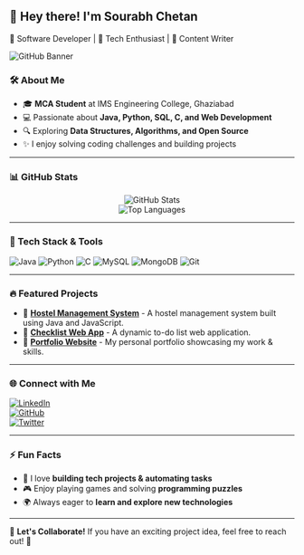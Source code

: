 ## 👋 Hey there! I'm **Sourabh Chetan**  
🚀 Software Developer | 🎯 Tech Enthusiast | 📝 Content Writer  

![GitHub Banner](https://source.unsplash.com/1600x400/?technology,developer)

### 🛠 About Me  
- 🎓 **MCA Student** at IMS Engineering College, Ghaziabad  
- 💻 Passionate about **Java, Python, SQL, C, and Web Development**  
- 🔍 Exploring **Data Structures, Algorithms, and Open Source**  
- ✨ I enjoy solving coding challenges and building projects  

---

### 📊 GitHub Stats  
<div align="center">

![GitHub Stats](https://github-readme-stats.vercel.app/api?username=sourabhchetan&show_icons=true&theme=radical)  
![Top Languages](https://github-readme-stats.vercel.app/api/top-langs/?username=sourabhchetan&layout=compact&theme=radical)  
</div>

---

### 🚀 Tech Stack & Tools  
![Java](https://img.shields.io/badge/Java-ED8B00?style=for-the-badge&logo=java&logoColor=white)
![Python](https://img.shields.io/badge/Python-3776AB?style=for-the-badge&logo=python&logoColor=white)
![C](https://img.shields.io/badge/C-00599C?style=for-the-badge&logo=c&logoColor=white)
![MySQL](https://img.shields.io/badge/MySQL-4479A1?style=for-the-badge&logo=mysql&logoColor=white)
![MongoDB](https://img.shields.io/badge/MongoDB-4EA94B?style=for-the-badge&logo=mongodb&logoColor=white)
![Git](https://img.shields.io/badge/Git-F05032?style=for-the-badge&logo=git&logoColor=white)

---

### 🔥 Featured Projects  
- 📌 [**Hostel Management System**](https://github.com/sourabhchetan/Hostel-mangement) - A hostel management system built using Java and JavaScript.  
- 📌 [**Checklist Web App**](https://github.com/sourabhchetan/checklist-app) - A dynamic to-do list web application.  
- 📌 [**Portfolio Website**](https://github.com/sourabhchetan/portfolio) - My personal portfolio showcasing my work & skills.  

---

### 🌐 Connect with Me  
[![LinkedIn](https://img.shields.io/badge/LinkedIn-blue?style=for-the-badge&logo=linkedin)](https://linkedin.com/in/sourabhchetan)  
[![GitHub](https://img.shields.io/badge/GitHub-333?style=for-the-badge&logo=github)](https://github.com/sourabhchetan)  
[![Twitter](https://img.shields.io/badge/Twitter-1DA1F2?style=for-the-badge&logo=twitter)](https://twitter.com/sourabhchetan)  

---

### ⚡ Fun Facts  
- 🚀 I love **building tech projects & automating tasks**  
- 🎮 Enjoy playing games and solving **programming puzzles**  
- 🌍 Always eager to **learn and explore new technologies**  

---

💬 **Let's Collaborate!** If you have an exciting project idea, feel free to reach out! 🚀
